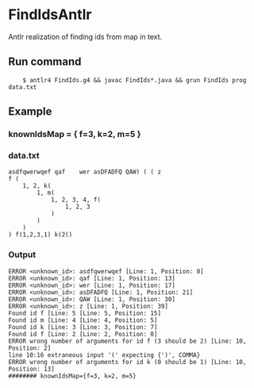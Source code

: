 # FindIdsAntlr
Antlr realization of finding ids from map in text.

## Run command
```
	$ antlr4 FindIds.g4 && javac FindIds*.java && grun FindIds prog data.txt
```

## Example
### knownIdsMap = { f=3, k=2, m=5 }
### data.txt
```
asdfqwerwqef qaf	wer	asDFADFQ QAW) ( ( z
f (
	1, 2, k(
		1, m(
			1, 2, 3, 4, f(
				1, 2, 3
			)
		)
	)
) f(1,2,3,1) k(2()
```
### Output
```
ERROR <unknown_id>: asdfqwerwqef [Line: 1, Position: 0]
ERROR <unknown_id>: qaf [Line: 1, Position: 13]
ERROR <unknown_id>: wer [Line: 1, Position: 17]
ERROR <unknown_id>: asDFADFQ [Line: 1, Position: 21]
ERROR <unknown_id>: QAW [Line: 1, Position: 30]
ERROR <unknown_id>: z [Line: 1, Position: 39]
Found id f [Line: 5 [Line: 5, Position: 15]
Found id m [Line: 4 [Line: 4, Position: 5]
Found id k [Line: 3 [Line: 3, Position: 7]
Found id f [Line: 2 [Line: 2, Position: 0]
ERROR wrong number of arguments for id f (3 should be 2) [Line: 10, Position: 2]
line 10:16 extraneous input '(' expecting {')', COMMA}
ERROR wrong number of arguments for id k (0 should be 1) [Line: 10, Position: 13]
######## knownIdsMap={f=3, k=2, m=5}
```